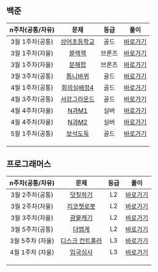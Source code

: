 ## 백준

| n주차(공통/자유) |                         문제                          |  등급  |                    풀이                    |
| :--------------: | :---------------------------------------------------: | :----: | :----------------------------------------: |
| 3월 1주차(공통)  | [상어초등학교](https://www.acmicpc.net/problem/21608) |  골드  |    [바로가기](./백준/구현/상어초등학교)    |
| 3월 1주차(자율)  |    [블랙잭](https://www.acmicpc.net/problem/2798)     | 브론즈 |    [바로가기](./백준/브루트포스/블랙잭)    |
| 3월 1주차(자율)  |    [분해합](https://www.acmicpc.net/problem/2231)     | 브론즈 |    [바로가기](./백준/브루트포스/분해합)    |
| 3월 3주차(공통)  |   [톱니바퀴](https://www.acmicpc.net/problem/14891)   |  골드  |    [바로가기](./백준/구현/톱니바퀴_DFS)    |
| 4월 1주차(공통)  | [회의실배정4](https://www.acmicpc.net/problem/19623)  |  골드  |     [바로가기](./백준/DP/회의실배정4)      |
| 4월 3주차(공통)  | [서강그라운드](https://www.acmicpc.net/problem/14938) |  골드  | [바로가기](./백준/다익스트라/서강그라운드) |
| 4월 4주차(자율)  |    [N과M1](https://www.acmicpc.net/problem/15649)     |  실버  |     [바로가기](./백준/백트래킹/N과M1)      |
| 4월 4주차(자율)  |    [N과M2](https://www.acmicpc.net/problem/15650)     |  실버  |     [바로가기](./백준/백트래킹/N과M2)      |
| 5월 1주차(공통)  |   [보석도둑](https://www.acmicpc.net/problem/1202)    |  골드  |   [바로가기](./백준/우선순위큐/보석도둑)   |
|                  |                                                       |        |                                            |
|                  |                                                       |        |                                            |
|                  |                                                       |        |                                            |



## 프로그래머스

| n주차(공통/자유) |                             문제                             | 등급 |                         풀이                          |
| :--------------: | :----------------------------------------------------------: | :--: | :---------------------------------------------------: |
| 3월 2주차(공통)  | [덧칠하기](https://school.programmers.co.kr/learn/courses/30/lessons/161989) |  L2  |      [바로가기](./프로그래머스/Level2/덧칠하기)       |
| 3월 2주차(자율)  | [리코쳇로봇](https://school.programmers.co.kr/learn/courses/30/lessons/169199) |  L2  |     [바로가기](./프로그래머스/Level2/리코쳇로봇)      |
| 3월 3주차(자율)  | [광물캐기](https://school.programmers.co.kr/learn/courses/30/lessons/172927) |  L2  |      [바로가기](./프로그래머스/Level2/광물캐기)       |
| 3월 5주차(공통)  | [더맵게](https://school.programmers.co.kr/learn/courses/30/lessons/42626) |  L2  |       [바로가기](./프로그래머스/Level2/더맵게)        |
| 3월 5주차 (자율) | [디스크 컨트롤러](https://school.programmers.co.kr/learn/courses/30/lessons/42627) |  L3  | [바로가기](./프로그래머스/Level3/디스크컨트롤러_Heap) |
| 4월 1주차 (자율) | [입국심사](https://school.programmers.co.kr/learn/courses/30/lessons/43238) |  L3  |  [바로가기](./프로그래머스/Level3/입국심사_이분탐색)  |
|                  |                                                              |      |                                                       |
|                  |                                                              |      |                                                       |
|                  |                                                              |      |                                                       |

